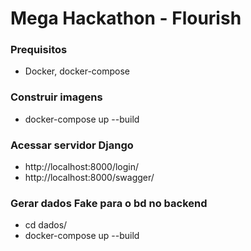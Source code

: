 # Mega Hackathon - Flourish

### Prequisitos

- Docker, docker-compose

### Construir imagens

- docker-compose up --build

### Acessar servidor Django

- http://localhost:8000/login/
- http://localhost:8000/swagger/

### Gerar dados Fake para o bd no backend
- cd dados/
- docker-compose up --build